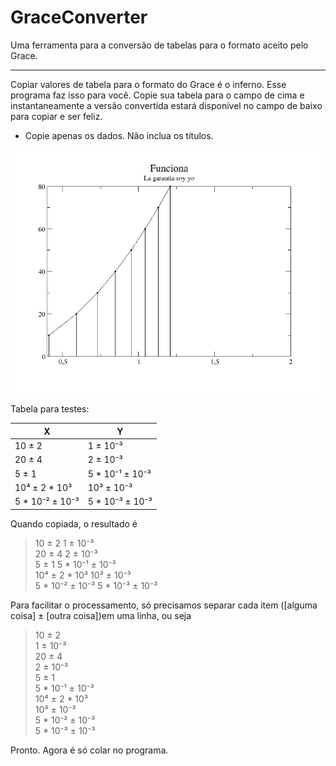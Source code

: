 # GraceConverter
Uma ferramenta para a conversão de tabelas para o formato aceito pelo Grace.

---

Copiar valores de tabela para o formato do Grace é o inferno. Esse programa faz isso para você. Copie sua tabela para o campo de cima e instantaneamente a versão convertida estará disponível no campo de baixo para copiar e ser feliz.

* Copie apenas os dados. Não inclua os títulos.

![Imagem provando que funciona](https://github.com/DasGeist/GraceConverter/raw/master/out.png "Exemplo feito com o programa")


Tabela para testes:

| X | Y |
| --- | --- |
| 10 ± 2 | 1 ± 10⁻³ |
| 20 ± 4  |  2 ± 10⁻³ |
| 5 ± 1 | 5 \* 10⁻¹ ± 10⁻³ |
| 10⁴ ± 2 \* 10³ | 10³ ± 10⁻³ |
| 5 \* 10⁻² ± 10⁻³ | 5 \* 10⁻³ ± 10⁻³ |

Quando copiada, o resultado é 

>10 ± 2 	1 ± 10⁻³<br>
>20 ± 4 	2 ± 10⁻³<br>
>5 ± 1 	5 * 10⁻¹ ± 10⁻³<br>
>10⁴ ± 2 * 10³ 	10³ ± 10⁻³<br>
>5 * 10⁻² ± 10⁻³ 	5 * 10⁻³ ± 10⁻³<br>

Para facilitar o processamento, só precisamos separar cada item (\[alguma coisa\] ± \[outra coisa\])em uma linha, ou seja

>10 ± 2 	<br>1 ± 10⁻³<br>
>20 ± 4 	<br>2 ± 10⁻³<br>
>5 ± 1 	<br>5 * 10⁻¹ ± 10⁻³<br>
>10⁴ ± 2 * 10³ 	<br>10³ ± 10⁻³<br>
>5 * 10⁻² ± 10⁻³ 	<br>5 * 10⁻³ ± 10⁻³<br>

Pronto. Agora é só colar no programa.
